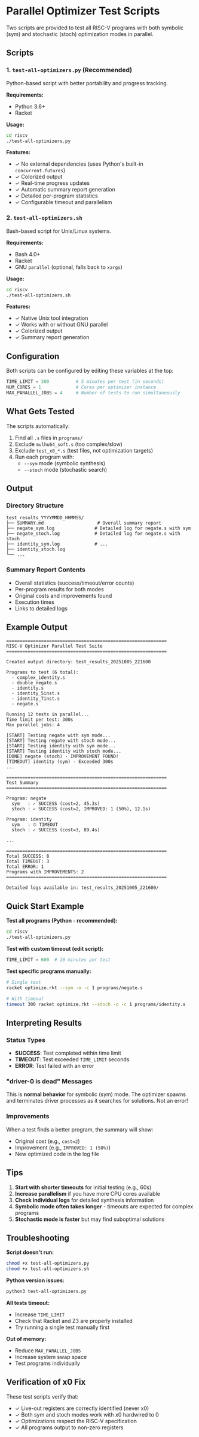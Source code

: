 # Parallel Optimizer Test Scripts

Two scripts are provided to test all RISC-V programs with both symbolic (sym) and stochastic (stoch) optimization modes in parallel.

## Scripts

### 1. `test-all-optimizers.py` (Recommended)
Python-based script with better portability and progress tracking.

**Requirements:**
- Python 3.6+
- Racket

**Usage:**
```bash
cd riscv
./test-all-optimizers.py
```

**Features:**
- ✓ No external dependencies (uses Python's built-in `concurrent.futures`)
- ✓ Colorized output
- ✓ Real-time progress updates
- ✓ Automatic summary report generation
- ✓ Detailed per-program statistics
- ✓ Configurable timeout and parallelism

### 2. `test-all-optimizers.sh`
Bash-based script for Unix/Linux systems.

**Requirements:**
- Bash 4.0+
- Racket
- GNU `parallel` (optional, falls back to `xargs`)

**Usage:**
```bash
cd riscv
./test-all-optimizers.sh
```

**Features:**
- ✓ Native Unix tool integration
- ✓ Works with or without GNU parallel
- ✓ Colorized output
- ✓ Summary report generation

## Configuration

Both scripts can be configured by editing these variables at the top:

```python
TIME_LIMIT = 300          # 5 minutes per test (in seconds)
NUM_CORES = 1             # Cores per optimizer instance
MAX_PARALLEL_JOBS = 4     # Number of tests to run simultaneously
```

## What Gets Tested

The scripts automatically:
1. Find all `.s` files in `programs/`
2. Exclude `mulhu64_soft.s` (too complex/slow)
3. Exclude `test_x0_*.s` (test files, not optimization targets)
4. Run each program with:
   - `--sym` mode (symbolic synthesis)
   - `--stoch` mode (stochastic search)

## Output

### Directory Structure
```
test_results_YYYYMMDD_HHMMSS/
├── SUMMARY.md                    # Overall summary report
├── negate_sym.log               # Detailed log for negate.s with sym
├── negate_stoch.log             # Detailed log for negate.s with stoch
├── identity_sym.log             # ...
├── identity_stoch.log
└── ...
```

### Summary Report Contents
- Overall statistics (success/timeout/error counts)
- Per-program results for both modes
- Original costs and improvements found
- Execution times
- Links to detailed logs

## Example Output

```
============================================================
RISC-V Optimizer Parallel Test Suite
============================================================

Created output directory: test_results_20251005_221600

Programs to test (6 total):
  - complex_identity.s
  - double_negate.s
  - identity.s
  - identity_5inst.s
  - identity_7inst.s
  - negate.s

Running 12 tests in parallel...
Time limit per test: 300s
Max parallel jobs: 4

[START] Testing negate with sym mode...
[START] Testing negate with stoch mode...
[START] Testing identity with sym mode...
[START] Testing identity with stoch mode...
[DONE] negate (stoch) - IMPROVEMENT FOUND!
[TIMEOUT] identity (sym) - Exceeded 300s
...

============================================================
Test Summary
============================================================

Program: negate
  sym   : ✓ SUCCESS (cost=2, 45.3s)
  stoch : ✓ SUCCESS (cost=2, IMPROVED: 1 (50%), 12.1s)

Program: identity
  sym   : ⏱ TIMEOUT
  stoch : ✓ SUCCESS (cost=3, 89.4s)

...

============================================================
Total SUCCESS: 8
Total TIMEOUT: 3
Total ERROR: 1
Programs with IMPROVEMENTS: 2
============================================================

Detailed logs available in: test_results_20251005_221600/
```

## Quick Start Example

**Test all programs (Python - recommended):**
```bash
cd riscv
./test-all-optimizers.py
```

**Test with custom timeout (edit script):**
```python
TIME_LIMIT = 600  # 10 minutes per test
```

**Test specific programs manually:**
```bash
# Single test
racket optimize.rkt --sym -o -c 1 programs/negate.s

# With timeout
timeout 300 racket optimize.rkt --stoch -o -c 1 programs/identity.s
```

## Interpreting Results

### Status Types
- **SUCCESS**: Test completed within time limit
- **TIMEOUT**: Test exceeded `TIME_LIMIT` seconds
- **ERROR**: Test failed with an error

### "driver-0 is dead" Messages
This is **normal behavior** for symbolic (sym) mode. The optimizer spawns and terminates driver processes as it searches for solutions. Not an error!

### Improvements
When a test finds a better program, the summary will show:
- Original cost (e.g., `cost=2`)
- Improvement (e.g., `IMPROVED: 1 (50%)`)
- New optimized code in the log file

## Tips

1. **Start with shorter timeouts** for initial testing (e.g., 60s)
2. **Increase parallelism** if you have more CPU cores available
3. **Check individual logs** for detailed synthesis information
4. **Symbolic mode often takes longer** - timeouts are expected for complex programs
5. **Stochastic mode is faster** but may find suboptimal solutions

## Troubleshooting

**Script doesn't run:**
```bash
chmod +x test-all-optimizers.py
chmod +x test-all-optimizers.sh
```

**Python version issues:**
```bash
python3 test-all-optimizers.py
```

**All tests timeout:**
- Increase `TIME_LIMIT`
- Check that Racket and Z3 are properly installed
- Try running a single test manually first

**Out of memory:**
- Reduce `MAX_PARALLEL_JOBS`
- Increase system swap space
- Test programs individually

## Verification of x0 Fix

These test scripts verify that:
- ✓ Live-out registers are correctly identified (never x0)
- ✓ Both sym and stoch modes work with x0 hardwired to 0
- ✓ Optimizations respect the RISC-V specification
- ✓ All programs output to non-zero registers
